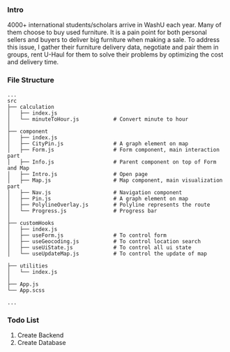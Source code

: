 ### Intro

4000+ international students/scholars arrive in WashU each year. Many of them choose to buy used furniture. It is a pain point for both personal sellers and buyers to deliver big furniture when making a sale. To address this issue, I gather their furniture delivery data, negotiate and pair them in groups, rent U-Haul for them to solve their problems by optimizing the cost and delivery time.

### File Structure

```
...
src
├── calculation
│   ├── index.js
│   └── minuteToHour.js           # Convert minute to hour
│
├── component
│   ├── index.js
│   ├── CityPin.js                # A graph element on map
│   ├── Form.js                   # Form component, main interaction part
│   ├── Info.js                   # Parent component on top of Form and Map
│   ├── Intro.js                  # Open page
│   ├── Map.js                    # Map component, main visualization part
│   ├── Nav.js                    # Navigation component
│   ├── Pin.js                    # A graph element on map
│   ├── PolylineOverlay.js        # Polyline represents the route
│   └── Progress.js               # Progress bar
│
├── customHooks
│   ├── index.js
│   ├── useForm.js                # To control form
│   ├── useGeocoding.js           # To control location search
│   ├── useUiState.js             # To control all ui state
│   └── useUpdateMap.js           # To control the update of map

├── utilities
│   └── index.js
│
├── App.js
└── App.scss

...
```

### Todo List

1. Create Backend
2. Create Database
